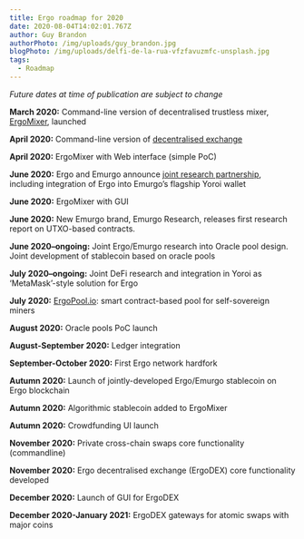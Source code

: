 ```yaml
---
title: Ergo roadmap for 2020
date: 2020-08-04T14:02:01.767Z
author: Guy Brandon
authorPhoto: /img/uploads/guy_brandon.jpg
blogPhoto: /img/uploads/delfi-de-la-rua-vfzfavuzmfc-unsplash.jpg
tags:
  - Roadmap
---
```

<!--StartFragment-->

*Future dates at time of publication are subject to change*

**March 2020:** Command-line version of decentralised trustless mixer, [ErgoMixer](https://ergoplatform.org/en/blog/2020_03_20_ergo_mixer/), launched

**April 2020:** Command-line version of [decentralised exchange](https://github.com/ergoplatform/ergo-dex/)

**April 2020:** ErgoMixer with Web interface (simple PoC)

**June 2020:** Ergo and Emurgo announce [joint research partnership](https://ergoplatform.org/en/blog/2020_06_09_press_release/), including integration of Ergo into Emurgo’s flagship Yoroi wallet

**June 2020:** ErgoMixer with GUI

**June 2020:** New Emurgo brand, Emurgo Research, releases first research report on UTXO-based contracts.

**June 2020–ongoing:** Joint Ergo/Emurgo research into Oracle pool design. Joint development of stablecoin based on oracle pools

**July 2020–ongoing:** Joint DeFi research and integration in Yoroi as ‘MetaMask’-style solution for Ergo

**July 2020:** [ErgoPool.io](https://ergopool.io): smart contract-based pool for self-sovereign miners

**August 2020:** Oracle pools PoC launch

**August-September 2020:** Ledger integration

**September-October 2020:** First Ergo network hardfork

**Autumn 2020:** Launch of jointly-developed Ergo/Emurgo stablecoin on Ergo blockchain

**Autumn 2020:** Algorithmic stablecoin added to ErgoMixer

**Autumn 2020:** Crowdfunding UI launch

**November 2020:** Private cross-chain swaps core functionality (commandline)

**November 2020:** Ergo decentralised exchange (ErgoDEX) core functionality developed

**December 2020:** Launch of GUI for ErgoDEX

**December 2020-January 2021:** ErgoDEX gateways for atomic swaps with major coins

<!--EndFragment-->